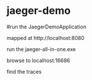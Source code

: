# jaeger-demo

#run the JaegerDemoApplication

mapped at http://localhost:8080

run the jaeger-all-in-one.exe 

browse to localhost:16686

find the traces
